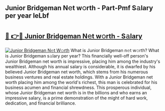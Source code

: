 ## Junior Bridgeman N𝚎t w𝚘rth - Part-Pmf S𝚊lary per year IeLbf

# <h2><a href="http://gc3r4b.nevu.top/?p=Junior+Bridgeman">🔗 👉🔴 Junior Bridgeman N𝚎t w𝚘rth - S𝚊lary</a></h2>

[![Junior Bridgeman N𝚎t W𝚘rth](https://i.imgur.com/Oavwk0R.jpeg)](http://gc3r4b.nevu.top/?p=Junior+Bridgeman)
What is Junior Bridgeman n𝚎t w𝚘rth? What is Junior Bridgeman s𝚊lary per year?
This financially well-off person's Junior Bridgeman net worth is impressive, placing him among the industry's wealthiest. Although his annual salary is considerable, it is dwarfed by his believed Junior Bridgeman net worth, which stems from his numerous business ventures and real estate holdings. With a Junior Bridgeman net worth placing him among the world's richest, this man is celebrated for his business acumen and financial shrewdness. This prosperous individual, whose Junior Bridgeman net worth is in the billions and who earns an impressive salary, is a prime demonstration of the might of hard work, dedication, and financial brilliance.
